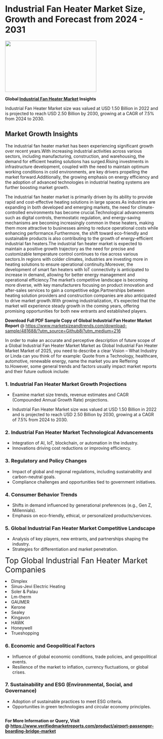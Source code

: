 <H1>Industrial Fan Heater Market Size, Growth and Forecast from 2024 - 2031</H1><img class="aligncenter size-medium wp-image-584254" src="https://thirdeyenews.in/wp-content/uploads/2024/09/Global-Market-Research-300x168.jpeg" alt="" width="300" height="168" /><p><strong>Global&nbsp;<a href="https://www.marketsizeandtrends.com/download-sample/481688/?utm_source=Github8j?utm_medium=216">Industrial Fan Heater Market</a> Insights</strong></p><p>Industrial Fan Heater Market size was valued at USD 1.50 Billion in 2022 and is projected to reach USD 2.50 Billion by 2030, growing at a CAGR of 7.5% from 2024 to 2030.</p><p><h2>Market Growth Insights</h2> <p>The industrial fan heater market has been experiencing significant growth over recent years.With increasing industrial activities across various sectors, including manufacturing, construction, and warehousing, the demand for efficient heating solutions has surged.Rising investments in infrastructure development, coupled with the need to maintain optimum working conditions in cold environments, are key drivers propelling the market forward.Additionally, the growing emphasis on energy efficiency and the adoption of advanced technologies in industrial heating systems are further boosting market growth.</p> <p>The industrial fan heater market is primarily driven by its ability to provide rapid and cost-effective heating solutions in large spaces.As industries are expanding in both developed and emerging markets, the need for climate-controlled environments has become crucial.Technological advancements such as digital controls, thermostatic regulation, and energy-saving mechanisms are becoming increasingly common in these heaters, making them more attractive to businesses aiming to reduce operational costs while enhancing performance.Furthermore, the shift toward eco-friendly and sustainable products is also contributing to the growth of energy-efficient industrial fan heaters.The industrial fan heater market is expected to maintain a positive growth trajectory as the need for precise and customizable temperature control continues to rise across various sectors.In regions with colder climates, industries are investing more in heating solutions to ensure operational continuity.Moreover, the development of smart fan heaters with IoT connectivity is anticipated to increase in demand, allowing for better energy management and operational efficiency.The market’s competitive landscape is becoming more diverse, with key manufacturers focusing on product innovation and after-sales services to gain a competitive edge.Partnerships between heating solution providers and construction companies are also anticipated to drive market growth.With growing industrialization, it’s expected that the market will experience steady growth in the coming years, offering promising opportunities for both new entrants and established players.<p><span class=""><strong>Download Full PDF Sample Copy of Global Industrial Fan Heater Market Report</strong> @ <a href="https://www.marketsizeandtrends.com/download-sample/481688/?utm_source=Github8j?utm_medium=216" target="_blank">https://www.marketsizeandtrends.com/download-sample/481688/?utm_source=Github8j?utm_medium=216</a></span></p><p>In order to make an accurate and perceptive description of future scope of a Global&nbsp;Industrial Fan Heater Market Market as Global&nbsp;Industrial Fan Heater Market Market of 2025, you need to describe a clear Vision &ndash; What Industry or Linda can you think of for example: Quote from a Technology, healthcare, automotive, renewable energy, name the market you are Reffering to.However, some general trends and factors usually impact market reports and their future outlook include:</p><h3>1.&nbsp;<strong>Industrial Fan Heater Market Growth Projections</strong></h3><ul><li>Examine market size trends, revenue estimates and CAGR (Compounded Annual Growth Rate) projections.</li><li><p>Industrial Fan Heater Market size was valued at USD 1.50 Billion in 2022 and is projected to reach USD 2.50 Billion by 2030, growing at a CAGR of 7.5% from 2024 to 2030.</p></li></ul><h3>2.&nbsp;<strong>Industrial Fan Heater Market Technological Advancements</strong></h3><ul><li>Integration of AI, IoT, blockchain, or automation in the industry.</li><li>Innovations driving cost reductions or improving efficiency.</li></ul><h3>3.&nbsp;<strong>Regulatory and Policy Changes</strong></h3><ul><li>Impact of global and regional regulations, including sustainability and carbon-neutral goals.</li><li>Compliance challenges and opportunities tied to government initiatives.</li></ul><h3>4.&nbsp;<strong>Consumer Behavior Trends</strong></h3><ul><li>Shifts in demand influenced by generational preferences (e.g., Gen Z, Millennials).</li><li>Emphasis on eco-friendly, ethical, or personalized products/services.</li></ul><h3>5.&nbsp;<strong>Global Industrial Fan Heater Market Competitive Landscape</strong></h3><ul><li>Analysis of key players, new entrants, and partnerships shaping the industry.</li><li>Strategies for differentiation and market penetration.</li></ul><p data-pm-slice="1 1 []"><span style="color: inherit; font-family: inherit; font-size: 25px;">Top Global Industrial Fan Heater Market Companies</span></p><div class="" data-test-id=""><p><li>Dimplex</li><li> Sinus-Jevi Electric Heating</li><li> Soler & Palau</li><li> Lm-therm</li><li> GAUMER</li><li> Kerone</li><li> Sealey</li><li> Kingavon</li><li> HAWK</li><li> Honeywell</li><li> Trueshopping</li></p></div><h3>6.&nbsp;<strong>Economic and Geopolitical Factors</strong></h3><ul><li>Influence of global economic conditions, trade policies, and geopolitical events.</li><li>Resilience of the market to inflation, currency fluctuations, or global crises.</li></ul><h3>7.&nbsp;<strong>Sustainability and ESG (Environmental, Social, and Governance)</strong></h3><ul><li>Adoption of sustainable practices to meet ESG criteria.</li><li>Opportunities in green technologies and circular economy principles.</li></ul><h2><strong style="font-size: 14px;">For More Information or Query, Visit @&nbsp;</strong><a style="background-color: #ffffff; font-size: 14px;" href="https://www.marketsizeandtrends.com/report/industrial-fan-heater-market/" target="_blank">https://www.verifiedmarketreports.com/product/airport-passenger-boarding-bridge-market</a></h2>